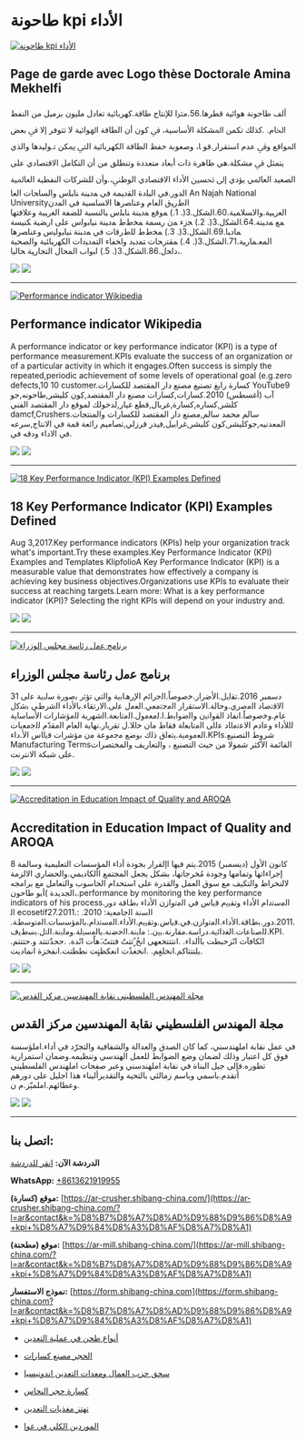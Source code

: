 # طاحونة kpi الأداء

<a href="https://swt.shibang-china.com/?l=ar&img&k=%D8%B7%D8%A7%D8%AD%D9%88%D9%86%D8%A9+kpi+%D8%A7%D9%84%D8%A3%D8%AF%D8%A7%D8%A1" target="_blank">![طاحونة kpi الأداء](http://static.shibang-china.com/all-800x300/370.jpg)</a>

## Page de garde avec Logo thèse Doctorale Amina Mekhelfi
أﻟﻒ ﻃﺎﺣﻮﻧﺔ ﻫﻮاﺋﻴﺔ ﻗﻄﺮﻫﺎ.56.ﻣﱰا ﻟﻺﻧﺘﺎج ﻃﺎﻗﺔ.ﻛﻬﺮﺑﺎﺋﻴﺔ ﺗﻌﺎدل ﻣﻠﻴﻮن ﺑﺮﻣﻴﻞ ﻣﻦ اﻟﻨﻔﻂ اﳋﺎم. .ﻛﺬﻟﻚ ﺗﻜﻤﻦ اﳌﺸﻜﻠﺔ اﻷﺳﺎﺳﻴﺔ، ﰲ ﻛﻮن أن اﻟﻄﺎﻗﺔ اﳍﻮاﺋﻴﺔ ﻻ ﺗﺘﻮﻓﺮ إﻻ ﰲ ﺑﻌﺾ اﳌﻮاﻗﻊ وﰲ ﻋﺪم اﺳﺘﻘﺮار.ﻗﻮ ﺎ، وﺻﻌﻮﺑﺔ ﺣﻔﻆ اﻟﻄﺎﻗﺔ اﻟﻜﻬﺮﺑﺎﺋﻴﺔ اﻟﱵ ﳝﻜﻦ ﺗ.ﻮﻟﻴﺪﻫﺎ واﻟﺬي ﻳﺘﻤﺜﻞ ﰲ ﻣﺸﻜﻠﺔ.ﻫﻲ ﻇﺎﻫﺮة ذات أﺑﻌﺎد ﻣﺘﻌﺪدة وﺗﻨﻄﻠﻖ ﻣﻦ أن اﻟﺘﻜﺎﻣﻞ اﻻﻗﺘﺼﺎدي ﻋﻠﻰ اﻟﺼﻌﻴﺪ اﻟﻌﺎﳌﻲ ﻳﺆدي إﱃ ﲢﺴﲔ اﻷداء اﻻﻗﺘﺼﺎدي اﻟﻮﻃﲏ،.وأن ﻟﻠﺸﺮﻛﺎت اﻟﻨﻔﻄﻴﺔ اﻟﻌﺎﳌﻴﺔ اﻟﺪور.ﻓﻲ ﺍﻟﺒﻠﺩﺓ ﺍﻟﻘﺩﻴﻤﺔ ﻓﻲ ﻤﺩﻴﻨﺔ ﻨﺎﺒﻠﺱ ﻭﺍﻟﺴﺎﺤﺎﺕ ﺍﻟﻌﺎ An Najah National Universityﺍﻟﻁﺭﻴﻕ ﺍﻟﻌﺎﻡ ﻭﻋﻨﺎﺼﺭﻫﺎ ﺍﻻﺴﺎﺴﻴﺔ ﻓﻲ ﺍﻟﻤﺩﻥ ﺍﻟﻌﺭﺒﻴﺔ.ﻭﺍﻻﺴﻼﻤﻴﺔ.60.ﺍﻟﺸﻜل.3(. 1.) ﻤﻭﻗﻊ ﻤﺩﻴﻨﺔ ﻨﺎﺒﻠﺱ ﺒﺎﻟﻨﺴﺒﺔ ﻟﻠﻀﻔﺔ ﺍﻟﻐﺭﺒﻴﺔ ﻭﻋﻼﻗﺘﻬﺎ ﻤﻊ ﻤﺩﻴﻨﺔ.64.ﺍﻟﺸﻜل.3(. 2.) ﺠﺯﺀ ﻤﻥ ﺭﺴﻤﺔ ﻤﺨﻁﻁ ﻤﺩﻴﻨﺔ ﻨﻴﺎﺒﻭﻟﺱ ﻋﻠﻰ ﺍﺭﻀﻴﺔ ﻜﻨﻴﺴﺔ ﻤﺎﺩﺒﺎ.69.ﺍﻟﺸﻜل.3(. 3.) ﻤﺨﻁﻁ ﻟﻠﻁﺭﻗﺎﺕ ﻓﻲ ﻤﺩﺒﻨﺔ ﻨﻴﺎﺒﻭﻟﻴﺱ ﻭﻋﻨﺎﺼﺭﻫﺎ ﺍﻟﻤﻌ.ﻤﺎﺭﻴﺔ.71.ﺍﻟﺸﻜل.3(. 4.) ﻤﻘﺘﺭﺤﺎﺕ ﺘﻤﺩﻴﺩ ﻭﺍﺨﻔﺎﺀ ﺍﻟﺘﻤﺩﻴﺩﺍﺕ ﺍﻟﻜﻬﺭﺒﺎﺌﻴﺔ ﻭﺍﻟﺼﺤﻴﺔ ﺩﺍﺨل.86.ﺍﻟﺸﻜل.3(. 5.) ﺍﺒﻭﺍﺏ ﺍﻟﻤﺤﺎل ﺍﻟﺘﺠﺎﺭﻴﺔ ﺤﺎﻟﻴﺎ،.


<a href="https://whatsapp.shibangsoft.com/WhatsApp.php" target="_blank" title="WhatsApp">![](http://static.shibang-china.com/icon/whatsapp.png)</a> <a href="https://swt.shibang-china.com/?l=ar&icon&k=%D8%B7%D8%A7%D8%AD%D9%88%D9%86%D8%A9+kpi+%D8%A7%D9%84%D8%A3%D8%AF%D8%A7%D8%A1" target="_blank">![](http://static.shibang-china.com/icon/chat-ar.png)</a>

---

<a href="https://swt.shibang-china.com/?l=ar&img&k=%D8%B7%D8%A7%D8%AD%D9%88%D9%86%D8%A9+kpi+%D8%A7%D9%84%D8%A3%D8%AF%D8%A7%D8%A1" target="_blank">![Performance indicator Wikipedia](http://static.shibang-china.com/all-800x300/1271.jpg)</a>

## Performance indicator Wikipedia
A performance indicator or key performance indicator (KPI) is a type of performance measurement.KPIs evaluate the success of an organization or of a particular activity in which it engages.Often success is simply the repeated,periodic achievement of some levels of operational goal (e.g.zero defects,10 10 customer.كسارة رابغ تصنيع مصنع دار المقتصد للكسارات YouTube9 آب (أغسطس) 2010.كسارات,كسارات مصنع دار المقتصد,كون كليشر,طاحونه,جو كلشر,كساره,كسارة,غربال,قطع غيار,لدخولك لموقع دار المقتصد الفني damcf,Crushers.سالم محمد سالم,مصنع دار المقتصد للكسارات والمنتجات المعدنيه,جوكليشر,كون كليشر,غرابيل,فيدر قرزلي,تصاميم رائعة قمة في الانتاج,سرعه في الاداء ودقه في.


<a href="https://whatsapp.shibangsoft.com/WhatsApp.php" target="_blank" title="WhatsApp">![](http://static.shibang-china.com/icon/whatsapp.png)</a> <a href="https://swt.shibang-china.com/?l=ar&icon&k=%D8%B7%D8%A7%D8%AD%D9%88%D9%86%D8%A9+kpi+%D8%A7%D9%84%D8%A3%D8%AF%D8%A7%D8%A1" target="_blank">![](http://static.shibang-china.com/icon/chat-ar.png)</a>

---

<a href="https://swt.shibang-china.com/?l=ar&img&k=%D8%B7%D8%A7%D8%AD%D9%88%D9%86%D8%A9+kpi+%D8%A7%D9%84%D8%A3%D8%AF%D8%A7%D8%A1" target="_blank">![18 Key Performance Indicator (KPI) Examples Defined](http://static.shibang-china.com/all-800x300/798.jpg)</a>

## 18 Key Performance Indicator (KPI) Examples Defined
Aug 3,2017.Key performance indicators (KPIs) help your organization track what&#39;s important.Try these examples.Key Performance Indicator (KPI) Examples and Templates KlipfolioA Key Performance Indicator (KPI) is a measurable value that demonstrates how effectively a company is achieving key business objectives.Organizations use KPIs to evaluate their success at reaching targets.Learn more: What is a key performance indicator (KPI)? Selecting the right KPIs will depend on your industry and.


<a href="https://whatsapp.shibangsoft.com/WhatsApp.php" target="_blank" title="WhatsApp">![](http://static.shibang-china.com/icon/whatsapp.png)</a> <a href="https://swt.shibang-china.com/?l=ar&icon&k=%D8%B7%D8%A7%D8%AD%D9%88%D9%86%D8%A9+kpi+%D8%A7%D9%84%D8%A3%D8%AF%D8%A7%D8%A1" target="_blank">![](http://static.shibang-china.com/icon/chat-ar.png)</a>

---

<a href="https://swt.shibang-china.com/?l=ar&img&k=%D8%B7%D8%A7%D8%AD%D9%88%D9%86%D8%A9+kpi+%D8%A7%D9%84%D8%A3%D8%AF%D8%A7%D8%A1" target="_blank">![ﺑرﻧﺎﻣﺞ ﻋﻣل رئاسة مجلس الوزراء](http://static.shibang-china.com/all-800x300/444.jpg)</a>

## ﺑرﻧﺎﻣﺞ ﻋﻣل رئاسة مجلس الوزراء
31 دسمبر 2016.ﺗﻘﻟﯾل.اﻷﺿرار.ﺧﺻوﺻﺎً.اﻟﺟراﺋم اﻹرھﺎﺑﯾﺔ واﻟﺗﻲ ﺗؤﺛر ﺑﺻورة ﺳﻟﺑﯾﺔ ﻋﻟﯽ اﻻﻗﺗﺻﺎد اﻟﻣﺻري.وﺣﺎﻟﺔ.اﻻﺳﺗﻘرار اﻟﻣﺟﺗﻣﻌﻲ.اﻟﻌﻣل ﻋﻟﯽ.اﻻرﺗﻘﺎء.ﺑﺎﻷداء اﻟﺷرطﻲ ﺑﺷﮐل ﻋﺎم.وﺧﺻوﺻﺎً.اﻧﻔﺎذ اﻟﻘواﻧﯾن واﻟﺿواﺑط.ا.ﻟﻣﻌﻣول.اﻟﻣﺗﺎﺑﻌﺔ.اﻟﺷﮭرﯾﺔ ﻟﻟﻣؤﺷارات اﻷﺳﺎﺳاﯾﺔ ﻟاﻸداء وﻋادم اﻻﻋﺗﻣاﺎد ﻋﻟاﯽ اﻟﻣﺗﺎﺑﻌاﺔ ﻓﻘاط ﻣان ﺧاﻼ.ل ﺗﻘرﯾار.ﻧﮭﺎﯾﺔ اﻟﻌﺎم اﻟﻣﻘدّم ﻟﻟﺟﻣﻌﯾﺎت اﻟﻌﻣوﻣﯾﺔ.ﯾﺗﻌﻟق ذﻟك ﺑوﺿﻊ ﻣﺟﻣوﻋﺔ ﻣن ﻣؤﺷرات ﻗﯾاﺎس اﻷ.داء.KPIs.شروط التصنيع Manufacturing Termsالقائمة الأكثر شمولا من حيث التصنيع ، والتعاريف والمختصرات على شبكة الانترنت.


<a href="https://whatsapp.shibangsoft.com/WhatsApp.php" target="_blank" title="WhatsApp">![](http://static.shibang-china.com/icon/whatsapp.png)</a> <a href="https://swt.shibang-china.com/?l=ar&icon&k=%D8%B7%D8%A7%D8%AD%D9%88%D9%86%D8%A9+kpi+%D8%A7%D9%84%D8%A3%D8%AF%D8%A7%D8%A1" target="_blank">![](http://static.shibang-china.com/icon/chat-ar.png)</a>

---

<a href="https://swt.shibang-china.com/?l=ar&img&k=%D8%B7%D8%A7%D8%AD%D9%88%D9%86%D8%A9+kpi+%D8%A7%D9%84%D8%A3%D8%AF%D8%A7%D8%A1" target="_blank">![Accreditation in Education Impact of Quality and AROQA](http://static.shibang-china.com/all-800x300/866.jpg)</a>

## Accreditation in Education Impact of Quality and AROQA
8 كانون الأول (ديسمبر) 2015.يتم فيها اإلقرار بجودة أداء المؤسسات التعليمية وسالمة إجراءاتها وتمامها وجودة مُخرجاتها، بشكل يجعل المجتمع األكاديمي.والحضاري الالزمة لالنخراط والتكيف مع سوق العمل والقدرة على استخدام الحاسوب والتعامل مع برامجه الجديدة )أبو طاحون،.performance by monitoring the key performance indicators of his process.اﻟﻣﺳﺗدام اﻷداء وﺗﻘﯾﯾم ﻗﯾﺎس ﻓﻲ اﻟﻣﺗوازن اﻷداء ﺑطﺎﻗﺔ دور اﻟ ecosetif27.2011.: اﻟﺳﻧﺔ اﻟﺟﺎﻣﻌﯾﺔ: 2010. .2011.دور.ﺑطﺎﻗﺔ.اﻷداء.اﻟﻣﺗوازن.ﻓﻲ.ﻗﯾﺎس.وﺗﻘﯾﯾم.اﻷداء.اﻟﻣﺳﺗدام.ﺑﺎﻟﻣؤﺳﺳﺎت.اﻟﻣﺗوﺳطﺔ.ﻟﻟﺻﻧﺎﻋﺎت.اﻟﻐذاﺋﯾﺔ.دراﺳﺔ.ﻣﻘﺎرﻧﺔ.ﺑﯾن.: ﻣﻟﺑﻧﺔ.اﻟﺣﺿﻧﺔ.ﺑﺎﻟﻣﺳﯾﻟﺔ.وﻣﻟﺑﻧﺔ.اﻟﺗل.ﺑﺳطﯾف.KPI. .انًكافآث انًزحبطت باألداء. .انتتتخعهى انخُ ًٍتتتً فتتتً.َهاٌت انًدة. .ححدٌتتتد و.حتتتم يلتتتاكم.انخلغٍم. .انخغذٌت انعكظتٍت نططتت.انفخزة انماديت.


<a href="https://whatsapp.shibangsoft.com/WhatsApp.php" target="_blank" title="WhatsApp">![](http://static.shibang-china.com/icon/whatsapp.png)</a> <a href="https://swt.shibang-china.com/?l=ar&icon&k=%D8%B7%D8%A7%D8%AD%D9%88%D9%86%D8%A9+kpi+%D8%A7%D9%84%D8%A3%D8%AF%D8%A7%D8%A1" target="_blank">![](http://static.shibang-china.com/icon/chat-ar.png)</a>

---

<a href="https://swt.shibang-china.com/?l=ar&img&k=%D8%B7%D8%A7%D8%AD%D9%88%D9%86%D8%A9+kpi+%D8%A7%D9%84%D8%A3%D8%AF%D8%A7%D8%A1" target="_blank">![مجلة المهندس الفلسطيني نقابة المهندسين مركز القدس](http://static.shibang-china.com/all-800x300/1497.jpg)</a>

## مجلة المهندس الفلسطيني نقابة المهندسين مركز القدس
في عمل نقابة املهندسني، كما كان الصدق والعدالة والشفافية والتجرّد في أداء.املؤسسة فوق كل اعتبار وذلك لضمان وضع الضوابط للعمل الهندسي وتنظيمه.وضمان استمرارية تطوره.فإلى جيل البناة في نقابة املهندسني وعبر صفحات املهندس الفلسطيني أتقدم.باسمي وباسم زمالئي بالتحية والتقديرألبناء هذا اجليل على دورهم وعطائهم.املميّز.م ن.

<a href="https://whatsapp.shibangsoft.com/WhatsApp.php" target="_blank" title="WhatsApp">![](http://static.shibang-china.com/icon/whatsapp.png)</a> <a href="https://swt.shibang-china.com/?l=ar&icon&k=%D8%B7%D8%A7%D8%AD%D9%88%D9%86%D8%A9+kpi+%D8%A7%D9%84%D8%A3%D8%AF%D8%A7%D8%A1" target="_blank">![](http://static.shibang-china.com/icon/chat-ar.png)</a>

---
## اتصل بنا:

**الدردشة الآن:** [انقر للدردشة](https://swt.shibang-china.com?l=ar&contact&k=%D8%B7%D8%A7%D8%AD%D9%88%D9%86%D8%A9+kpi+%D8%A7%D9%84%D8%A3%D8%AF%D8%A7%D8%A1)

**WhatsApp:**  [+8613621919955](https://whatsapp.shibangsoft.com/WhatsApp.php)

**موقع (كسارة):** [https://ar-crusher.shibang-china.com/](https://ar-crusher.shibang-china.com/?l=ar&contact&k=%D8%B7%D8%A7%D8%AD%D9%88%D9%86%D8%A9+kpi+%D8%A7%D9%84%D8%A3%D8%AF%D8%A7%D8%A1)

**موقع (مطحنة):** [https://ar-mill.shibang-china.com/](https://ar-mill.shibang-china.com/?l=ar&contact&k=%D8%B7%D8%A7%D8%AD%D9%88%D9%86%D8%A9+kpi+%D8%A7%D9%84%D8%A3%D8%AF%D8%A7%D8%A1)

**نموذج الاستفسار:** [https://form.shibang-china.com](https://form.shibang-china.com?l=ar&contact&k=%D8%B7%D8%A7%D8%AD%D9%88%D9%86%D8%A9+kpi+%D8%A7%D9%84%D8%A3%D8%AF%D8%A7%D8%A1)

* [أنواع طحن في عملية التعدين](../26/%D8%A3%D9%86%D9%88%D8%A7%D8%B9%20%D8%B7%D8%AD%D9%86%20%D9%81%D9%8A%20%D8%B9%D9%85%D9%84%D9%8A%D8%A9%20%D8%A7%D9%84%D8%AA%D8%B9%D8%AF%D9%8A%D9%86.md)

* [الحجر مصنع كسارات](../28/%D8%A7%D9%84%D8%AD%D8%AC%D8%B1%20%D9%85%D8%B5%D9%86%D8%B9%20%D9%83%D8%B3%D8%A7%D8%B1%D8%A7%D8%AA.md)

* [سحق حزب العمال ومعدات التعدين اندونيسيا](../28/%D8%B3%D8%AD%D9%82%20%D8%AD%D8%B2%D8%A8%20%D8%A7%D9%84%D8%B9%D9%85%D8%A7%D9%84%20%D9%88%D9%85%D8%B9%D8%AF%D8%A7%D8%AA%20%D8%A7%D9%84%D8%AA%D8%B9%D8%AF%D9%8A%D9%86%20%D8%A7%D9%86%D8%AF%D9%88%D9%86%D9%8A%D8%B3%D9%8A%D8%A7.md)

* [كسارة حجر النحاس](../26/%D9%83%D8%B3%D8%A7%D8%B1%D8%A9%20%D8%AD%D8%AC%D8%B1%20%D8%A7%D9%84%D9%86%D8%AD%D8%A7%D8%B3.md)

* [تهتز مغذيات التعدين](../30/%D8%AA%D9%87%D8%AA%D8%B2%20%D9%85%D8%BA%D8%B0%D9%8A%D8%A7%D8%AA%20%D8%A7%D9%84%D8%AA%D8%B9%D8%AF%D9%8A%D9%86.md)

* [الموردين الكلي في غوا](../29/%D8%A7%D9%84%D9%85%D9%88%D8%B1%D8%AF%D9%8A%D9%86%20%D8%A7%D9%84%D9%83%D9%84%D9%8A%20%D9%81%D9%8A%20%D8%BA%D9%88%D8%A7.md)